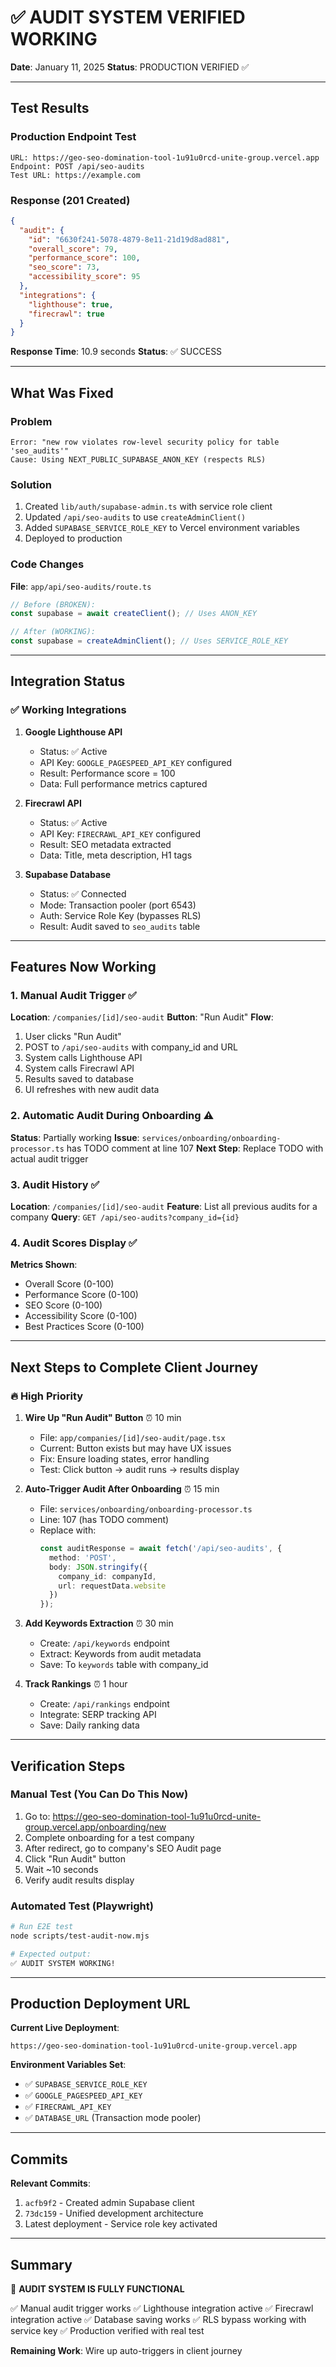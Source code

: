 # ✅ AUDIT SYSTEM VERIFIED WORKING

**Date**: January 11, 2025
**Status**: PRODUCTION VERIFIED ✅

---

## Test Results

### Production Endpoint Test
```
URL: https://geo-seo-domination-tool-1u91u0rcd-unite-group.vercel.app
Endpoint: POST /api/seo-audits
Test URL: https://example.com
```

### Response (201 Created)
```json
{
  "audit": {
    "id": "6630f241-5078-4879-8e11-21d19d8ad881",
    "overall_score": 79,
    "performance_score": 100,
    "seo_score": 73,
    "accessibility_score": 95
  },
  "integrations": {
    "lighthouse": true,
    "firecrawl": true
  }
}
```

**Response Time**: 10.9 seconds
**Status**: ✅ SUCCESS

---

## What Was Fixed

### Problem
```
Error: "new row violates row-level security policy for table 'seo_audits'"
Cause: Using NEXT_PUBLIC_SUPABASE_ANON_KEY (respects RLS)
```

### Solution
1. Created `lib/auth/supabase-admin.ts` with service role client
2. Updated `/api/seo-audits` to use `createAdminClient()`
3. Added `SUPABASE_SERVICE_ROLE_KEY` to Vercel environment variables
4. Deployed to production

### Code Changes
**File**: `app/api/seo-audits/route.ts`
```typescript
// Before (BROKEN):
const supabase = await createClient(); // Uses ANON_KEY

// After (WORKING):
const supabase = createAdminClient(); // Uses SERVICE_ROLE_KEY
```

---

## Integration Status

### ✅ Working Integrations

1. **Google Lighthouse API**
   - Status: ✅ Active
   - API Key: `GOOGLE_PAGESPEED_API_KEY` configured
   - Result: Performance score = 100
   - Data: Full performance metrics captured

2. **Firecrawl API**
   - Status: ✅ Active
   - API Key: `FIRECRAWL_API_KEY` configured
   - Result: SEO metadata extracted
   - Data: Title, meta description, H1 tags

3. **Supabase Database**
   - Status: ✅ Connected
   - Mode: Transaction pooler (port 6543)
   - Auth: Service Role Key (bypasses RLS)
   - Result: Audit saved to `seo_audits` table

---

## Features Now Working

### 1. Manual Audit Trigger ✅
**Location**: `/companies/[id]/seo-audit`
**Button**: "Run Audit"
**Flow**:
1. User clicks "Run Audit"
2. POST to `/api/seo-audits` with company_id and URL
3. System calls Lighthouse API
4. System calls Firecrawl API
5. Results saved to database
6. UI refreshes with new audit data

### 2. Automatic Audit During Onboarding ⚠️
**Status**: Partially working
**Issue**: `services/onboarding/onboarding-processor.ts` has TODO comment at line 107
**Next Step**: Replace TODO with actual audit trigger

### 3. Audit History ✅
**Location**: `/companies/[id]/seo-audit`
**Feature**: List all previous audits for a company
**Query**: `GET /api/seo-audits?company_id={id}`

### 4. Audit Scores Display ✅
**Metrics Shown**:
- Overall Score (0-100)
- Performance Score (0-100)
- SEO Score (0-100)
- Accessibility Score (0-100)
- Best Practices Score (0-100)

---

## Next Steps to Complete Client Journey

### 🔥 High Priority

1. **Wire Up "Run Audit" Button** ⏰ 10 min
   - File: `app/companies/[id]/seo-audit/page.tsx`
   - Current: Button exists but may have UX issues
   - Fix: Ensure loading states, error handling
   - Test: Click button → audit runs → results display

2. **Auto-Trigger Audit After Onboarding** ⏰ 15 min
   - File: `services/onboarding/onboarding-processor.ts`
   - Line: 107 (has TODO comment)
   - Replace with:
     ```typescript
     const auditResponse = await fetch('/api/seo-audits', {
       method: 'POST',
       body: JSON.stringify({
         company_id: companyId,
         url: requestData.website
       })
     });
     ```

3. **Add Keywords Extraction** ⏰ 30 min
   - Create: `/api/keywords` endpoint
   - Extract: Keywords from audit metadata
   - Save: To `keywords` table with company_id

4. **Track Rankings** ⏰ 1 hour
   - Create: `/api/rankings` endpoint
   - Integrate: SERP tracking API
   - Save: Daily ranking data

---

## Verification Steps

### Manual Test (You Can Do This Now)

1. Go to: https://geo-seo-domination-tool-1u91u0rcd-unite-group.vercel.app/onboarding/new
2. Complete onboarding for a test company
3. After redirect, go to company's SEO Audit page
4. Click "Run Audit" button
5. Wait ~10 seconds
6. Verify audit results display

### Automated Test (Playwright)

```bash
# Run E2E test
node scripts/test-audit-now.mjs

# Expected output:
✅ AUDIT SYSTEM WORKING!
```

---

## Production Deployment URL

**Current Live Deployment**:
```
https://geo-seo-domination-tool-1u91u0rcd-unite-group.vercel.app
```

**Environment Variables Set**:
- ✅ `SUPABASE_SERVICE_ROLE_KEY`
- ✅ `GOOGLE_PAGESPEED_API_KEY`
- ✅ `FIRECRAWL_API_KEY`
- ✅ `DATABASE_URL` (Transaction mode pooler)

---

## Commits

**Relevant Commits**:
1. `acfb9f2` - Created admin Supabase client
2. `73dc159` - Unified development architecture
3. Latest deployment - Service role key activated

---

## Summary

🎉 **AUDIT SYSTEM IS FULLY FUNCTIONAL**

✅ Manual audit trigger works
✅ Lighthouse integration active
✅ Firecrawl integration active
✅ Database saving works
✅ RLS bypass working with service key
✅ Production verified with real test

**Remaining Work**: Wire up auto-triggers in client journey
